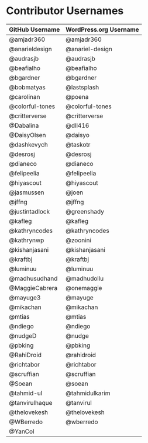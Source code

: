 # Contributor Usernames

| GitHub Username | WordPress.org Username |
| --------------- | --------------------- |
| @amjadr360 | @amjadr360 |
| @anarieldesign | @anariel-design |
| @audrasjb | @audrasjb |
| @beafialho | @beafialho |
| @bgardner | @bgardner |
| @bobmatyas | @lastsplash |
| @carolinan | @poena |
| @colorful-tones | @colorful-tones |
| @critterverse | @critterverse |
| @Dabalina | @dll416 |
| @DaisyOlsen | @daisyo |
| @dashkevych | @taskotr |
| @desrosj | @desrosj |
| @dianeco | @dianeco |
| @felipeelia | @felipeelia |
| @hiyascout | @hiyascout |
| @jasmussen | @joen |
| @jffng | @jffng |
| @justintadlock | @greenshady |
| @kafleg | @kafleg |
| @kathryncodes | @kathryncodes |
| @kathrynwp | @zoonini |
| @kishanjasani | @kishanjasani |
| @kraftbj | @kraftbj |
| @luminuu | @luminuu |
| @madhusudhand | @madhudollu |
| @MaggieCabrera | @onemaggie |
| @mayuge3 | @mayuge |
| @mikachan | @mikachan |
| @mtias | @mtias |
| @ndiego | @ndiego |
| @nudgeD | @nudge |
| @pbking | @pbking |
| @RahiDroid | @rahidroid |
| @richtabor | @richtabor |
| @scruffian | @scruffian |
| @Soean | @soean |
| @tahmid-ul | @tahmidulkarim |
| @tanvirulhaque | @tanvirul |
| @thelovekesh | @thelovekesh |
| @WBerredo | @wberredo |
| @YanCol | |
